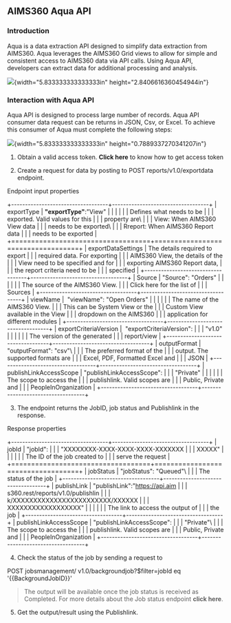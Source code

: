 AIMS360 Aqua API
----------------

### Introduction

Aqua is a data extraction API designed to simplify data extraction from
AIMS360. Aqua leverages the AIMS360 Grid views to allow for simple and
consistent access to AIMS360 data via API calls. Using Aqua API,
developers can extract data for additional processing and analysis.

![](media/image1.png){width="5.833333333333333in"
height="2.8406616360454944in"}

### Interaction with Aqua API

Aqua API is designed to process large number of records. Aqua API
consumer data request can be returns in JSON, Csv, or Excel. To achieve
this consumer of Aqua must complete the following steps:

![](media/image2.png){width="5.833333333333333in"
height="0.7889337270341207in"}

1.  Obtain a valid access token. **Click here** to know how to get
    access token

2.  Create a request for data by posting to POST reports/v1.0/exportdata
    endpoint.

Endpoint input properties

+-----------------------------------+-----------------------------------+
| exportType                        | **\"**exportType**\"**:\"View\"   |
|                                   |                                   |
|                                   | Defines what needs to be          |
|                                   | exported. Valid values for this   |
|                                   | property are\                     |
|                                   | View: When AIMS360 View data      |
|                                   | needs to be exported\             |
|                                   | Rreport: When AIMS360 Report data |
|                                   | needs to be exported              |
+===================================+===================================+
| exportDataSettings                | The details required to export    |
|                                   | required data. For exporting      |
|                                   | AIMS360 View, the details of the  |
|                                   | View need to be specified and for |
|                                   | exporting AIMS360 Report data,    |
|                                   | the report criteria need to be    |
|                                   | specified                         |
+-----------------------------------+-----------------------------------+
| Source                            | \"Source\": \"Orders\"            |
|                                   |                                   |
|                                   | The source of the AIMS360 View.   |
|                                   | Click here for the list of        |
|                                   | Sources                           |
+-----------------------------------+-----------------------------------+
| viewName                          |  \"viewName\": \"Open Orders\"    |
|                                   |                                   |
|                                   | The name of the AIMS360 View.     |
|                                   | This can be System View or the    |
|                                   | Custom View available in the View |
|                                   | dropdown on the AIMS360           |
|                                   | application for different modules |
+-----------------------------------+-----------------------------------+
| exportCriteriaVersion             |  \"exportCriteriaVersion\":       |
|                                   | \"v1.0\"                          |
|                                   |                                   |
|                                   | The version of the generated      |
|                                   | report/view                       |
+-----------------------------------+-----------------------------------+
| outputFormat                      | \"outputFormat\": \"csv\"\        |
|                                   | The preferred format of the       |
|                                   | output. The supported formats are |
|                                   | Excel, PDF, Formatted Excel and   |
|                                   | JSON                              |
+-----------------------------------+-----------------------------------+
| publishLinkAccessScope            | \"publishLinkAccessScope\":       |
|                                   | \"Private\"                       |
|                                   |                                   |
|                                   | The scope to access the           |
|                                   | publishlink. Valid scopes are     |
|                                   | Public, Private and               |
|                                   | PeopleInOrganization              |
+-----------------------------------+-----------------------------------+

3.  The endpoint returns the JobID, job status and Publishlink in the
    response.

Response properties

+-----------------------------------+-----------------------------------+
| jobId                             | \"jobId\":                        |
|                                   | \"XXXXXXXX-XXXX-XXXX-XXXX-XXXXXXX |
|                                   | XXXXX\"                           |
|                                   |                                   |
|                                   | The ID of the job created to      |
|                                   | serve the request                 |
+===================================+===================================+
| jobStatus                         | \"jobStatus\": \"Queued\"\        |
|                                   | The status of the job             |
+-----------------------------------+-----------------------------------+
| publishLink                       | \"publishLink\":\"https://api.aim |
|                                   | s360.rest/reports/v1.0/publishlin |
|                                   | k/XXXXXXXXXXXXXXXXXXXXXXXX/XXXXXX |
|                                   | XXXXXXXXXXXXXXXXXX\"              |
|                                   |                                   |
|                                   | The link to access the output of  |
|                                   | the job                           |
+-----------------------------------+-----------------------------------+
| publishLinkAccessScope            | \"publishLinkAccessScope\":       |
|                                   | \"Private\"\                      |
|                                   | The scope to access the           |
|                                   | publishlink. Valid scopes are     |
|                                   | Public, Private and               |
|                                   | PeopleInOrganization              |
+-----------------------------------+-----------------------------------+

4.  Check the status of the job by sending a request to

POST jobsmanagement/ v1.0/backgroundjob?\$filter=jobId eq
\'{{BackgroundJobID}}\'

> The output will be available once the job status is received as
> Completed. For more details about the Job status endpoint **click
> here**.

5.  Get the output/result using the Publishlink.
